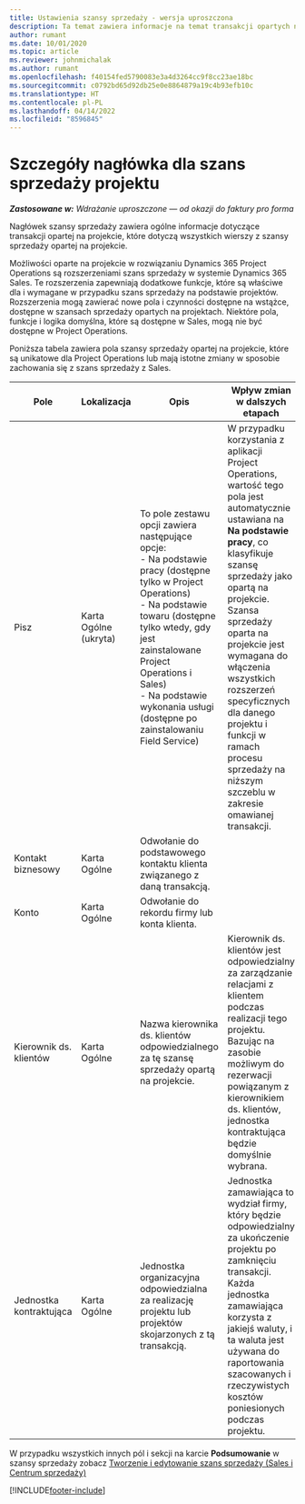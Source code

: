 ```yaml
---
title: Ustawienia szansy sprzedaży - wersja uproszczona
description: Ta temat zawiera informacje na temat transakcji opartych na projektach oraz wierszach szans sprzedaży opartych na projektach.
author: rumant
ms.date: 10/01/2020
ms.topic: article
ms.reviewer: johnmichalak
ms.author: rumant
ms.openlocfilehash: f40154fed5790083e3a4d3264cc9f8cc23ae18bc
ms.sourcegitcommit: c0792bd65d92db25e0e8864879a19c4b93efb10c
ms.translationtype: HT
ms.contentlocale: pl-PL
ms.lasthandoff: 04/14/2022
ms.locfileid: "8596845"
---
```

# <a name="header-details-for-project-opportunities"></a>Szczegóły nagłówka dla szans sprzedaży projektu

_**Zastosowane w:** Wdrażanie uproszczone — od okazji do faktury pro forma_

Nagłówek szansy sprzedaży zawiera ogólne informacje dotyczące transakcji opartej na projekcie, które dotyczą wszystkich wierszy z szansy sprzedaży opartej na projekcie.

Możliwości oparte na projekcie w rozwiązaniu Dynamics 365 Project Operations są rozszerzeniami szans sprzedaży w systemie Dynamics 365 Sales. Te rozszerzenia zapewniają dodatkowe funkcje, które są właściwe dla i wymagane w przypadku szans sprzedaży na podstawie projektów. Rozszerzenia mogą zawierać nowe pola i czynności dostępne na wstążce, dostępne w szansach sprzedaży opartych na projektach. Niektóre pola, funkcje i logika domyślna, które są dostępne w Sales, mogą nie być dostępne w Project Operations.

Poniższa tabela zawiera pola szansy sprzedaży opartej na projekcie, które są unikatowe dla Project Operations lub mają istotne zmiany w sposobie zachowania się z szans sprzedaży z Sales.

| **Pole** | **Lokalizacja** | **Opis** | **Wpływ zmian w dalszych etapach** |
| --- | --- | --- | --- |
| Pisz | Karta Ogólne (ukryta) | To pole zestawu opcji zawiera następujące opcje:</br>- Na podstawie pracy (dostępne tylko w Project Operations)</br>- Na podstawie towaru (dostępne tylko wtedy, gdy jest zainstalowane Project Operations i Sales)</br>- Na podstawie wykonania usługi (dostępne po zainstalowaniu Field Service) | W przypadku korzystania z aplikacji Project Operations, wartość tego pola jest automatycznie ustawiana na **Na podstawie pracy**, co klasyfikuje szansę sprzedaży jako opartą na projekcie. Szansa sprzedaży oparta na projekcie jest wymagana do włączenia wszystkich rozszerzeń specyficznych dla danego projektu i funkcji w ramach procesu sprzedaży na niższym szczeblu w zakresie omawianej transakcji. |
| Kontakt biznesowy | Karta Ogólne | Odwołanie do podstawowego kontaktu klienta związanego z daną transakcją. | |
| Konto | Karta Ogólne | Odwołanie do rekordu firmy lub konta klienta. | |
| Kierownik ds. klientów | Karta Ogólne | Nazwa kierownika ds. klientów odpowiedzialnego za tę szansę sprzedaży opartą na projekcie. | Kierownik ds. klientów jest odpowiedzialny za zarządzanie relacjami z klientem podczas realizacji tego projektu. Bazując na zasobie możliwym do rezerwacji powiązanym z kierownikiem ds. klientów, jednostka kontraktująca będzie domyślnie wybrana. |
| Jednostka kontraktująca | Karta Ogólne | Jednostka organizacyjna odpowiedzialna za realizację projektu lub projektów skojarzonych z tą transakcją. | Jednostka zamawiająca to wydział firmy, który będzie odpowiedzialny za ukończenie projektu po zamknięciu transakcji. Każda jednostka zamawiająca korzysta z jakiejś waluty, i ta waluta jest używana do raportowania szacowanych i rzeczywistych kosztów poniesionych podczas projektu. |

W przypadku wszystkich innych pól i sekcji na karcie **Podsumowanie** w szansy sprzedaży zobacz [Tworzenie i edytowanie szans sprzedaży (Sales i Centrum sprzedaży)](/dynamics365/sales-enterprise/create-edit-opportunity-sales)


[!INCLUDE[footer-include](../../includes/footer-banner.md)]
